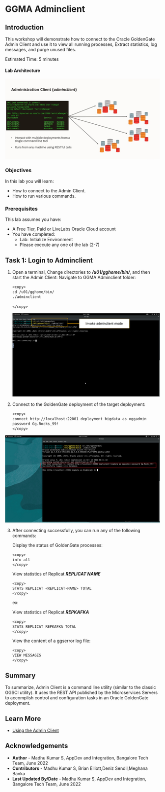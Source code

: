 # GGMA Adminclient

## Introduction
This workshop will demonstrate how to connect to the Oracle GoldenGate Admin Client and use it to view all running processes, Extract statistics, log messages, and purge unused files.

Estimated Time: 5 minutes

#### Lab Architecture

![Architecture](./images/architecture.jpg " ")

### Objectives
In this lab you will learn:
-  How to connect to the Admin Client.
-  How to run various commands.


### Prerequisites
This lab assumes you have:
- A Free Tier, Paid or LiveLabs Oracle Cloud account
- You have completed:
    - Lab: Initialize Environment
    - Please execute any one of the lab (2-7)

## Task 1: Login to Adminclient

1. Open  a terminal, Change directories to ***/u01/gghome/bin/***, and then start the Admin Client:
    Navigate to GGMA Adminclient folder:

    ```
    <copy>
   cd /u01/gghome/bin/
    ./adminclient

    </copy>
    ```

    ![adminclient-cmd](./images/adminclient-cmd.png " ")
2.  Connect to the GoldenGate deployment of the target deployment:
    ```
    <copy>
    connect http://localhost:22001 deployment bigdata as oggadmin password Gg.Rocks_99!
    </copy>
    ```
![adminclient-login](./images/adminclient-login.png " ")


3. After connecting successfully, you can run any of the following commands:

    Display the status of GoldenGate processes:

    ```
    <copy>
    info all
    </copy>
    ```




    View statistics of  Replicat ***REPLICAT NAME***

    ```
    <copy>
    STATS REPLICAT <REPLICAT-NAME> TOTAL
    </copy>
    ```
	ex:
	
	 View statistics of  Replicat ***REPKAFKA***
	```
    <copy>
    STATS REPLICAT REPKAFKA TOTAL
    </copy>
    ```


    View the content of a ggserror log file:

    ```
    <copy>
    VIEW MESSAGES
    </copy>
    ```



## Summary
To summarize, Admin Client is a command line utility (similar to the classic GGSCI utility). It uses the REST API published by the Microservices Servers to accomplish control and configuration tasks in an Oracle GoldenGate deployment.


## Learn More

* [Using the Admin Client](https://docs.oracle.com/en/middleware/goldengate/core/21.1/admin/getting-started-oracle-goldengate-process-interfaces.html#GUID-84B33389-0594-4449-BF1A-A496FB1EDB29)

## Acknowledgements
* **Author** - Madhu Kumar S, AppDev and Integration, Bangalore Tech Team, June 2022
* **Contributors** - Madhu Kumar S, Brian Elliott,Deniz Sendil,Meghana Banka 
* **Last Updated By/Date** - Madhu Kumar S, AppDev and Integration, Bangalore Tech Team, June 2022
